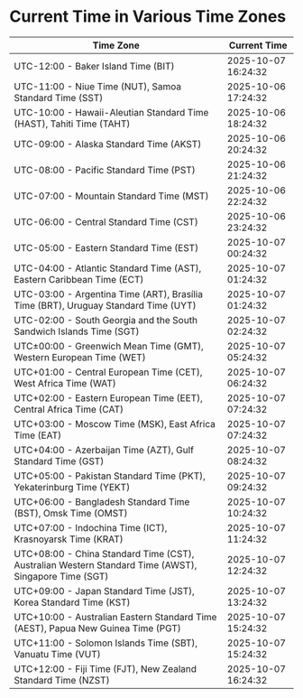 # Current Time in Various Time Zones

| Time Zone | Current Time |
|-----------|--------------|
| UTC-12:00 - Baker Island Time (BIT) | 2025-10-07 16:24:32 |
| UTC-11:00 - Niue Time (NUT), Samoa Standard Time (SST) | 2025-10-06 17:24:32 |
| UTC-10:00 - Hawaii-Aleutian Standard Time (HAST), Tahiti Time (TAHT) | 2025-10-06 18:24:32 |
| UTC-09:00 - Alaska Standard Time (AKST) | 2025-10-06 20:24:32 |
| UTC-08:00 - Pacific Standard Time (PST) | 2025-10-06 21:24:32 |
| UTC-07:00 - Mountain Standard Time (MST) | 2025-10-06 22:24:32 |
| UTC-06:00 - Central Standard Time (CST) | 2025-10-06 23:24:32 |
| UTC-05:00 - Eastern Standard Time (EST) | 2025-10-07 00:24:32 |
| UTC-04:00 - Atlantic Standard Time (AST), Eastern Caribbean Time (ECT) | 2025-10-07 01:24:32 |
| UTC-03:00 - Argentina Time (ART), Brasília Time (BRT), Uruguay Standard Time (UYT) | 2025-10-07 01:24:32 |
| UTC-02:00 - South Georgia and the South Sandwich Islands Time (SGT) | 2025-10-07 02:24:32 |
| UTC±00:00 - Greenwich Mean Time (GMT), Western European Time (WET) | 2025-10-07 05:24:32 |
| UTC+01:00 - Central European Time (CET), West Africa Time (WAT) | 2025-10-07 06:24:32 |
| UTC+02:00 - Eastern European Time (EET), Central Africa Time (CAT) | 2025-10-07 07:24:32 |
| UTC+03:00 - Moscow Time (MSK), East Africa Time (EAT) | 2025-10-07 07:24:32 |
| UTC+04:00 - Azerbaijan Time (AZT), Gulf Standard Time (GST) | 2025-10-07 08:24:32 |
| UTC+05:00 - Pakistan Standard Time (PKT), Yekaterinburg Time (YEKT) | 2025-10-07 09:24:32 |
| UTC+06:00 - Bangladesh Standard Time (BST), Omsk Time (OMST) | 2025-10-07 10:24:32 |
| UTC+07:00 - Indochina Time (ICT), Krasnoyarsk Time (KRAT) | 2025-10-07 11:24:32 |
| UTC+08:00 - China Standard Time (CST), Australian Western Standard Time (AWST), Singapore Time (SGT) | 2025-10-07 12:24:32 |
| UTC+09:00 - Japan Standard Time (JST), Korea Standard Time (KST) | 2025-10-07 13:24:32 |
| UTC+10:00 - Australian Eastern Standard Time (AEST), Papua New Guinea Time (PGT) | 2025-10-07 15:24:32 |
| UTC+11:00 - Solomon Islands Time (SBT), Vanuatu Time (VUT) | 2025-10-07 15:24:32 |
| UTC+12:00 - Fiji Time (FJT), New Zealand Standard Time (NZST) | 2025-10-07 16:24:32 |
